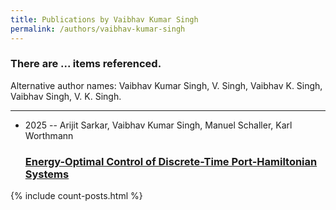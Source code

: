 ```yaml
---
title: Publications by Vaibhav Kumar Singh
permalink: /authors/vaibhav-kumar-singh
---
```


<h3 id="number-posts">There are ... items referenced.</h3>
<p id='info-authors'>Alternative author names: Vaibhav Kumar Singh, V. Singh, Vaibhav K. Singh, Vaibhav Singh, V. K. Singh.</p>
<hr />
<ul class="post-list">
<li><span class='post-meta'>2025 -- Arijit Sarkar, Vaibhav Kumar Singh, Manuel Schaller, Karl Worthmann</span><h3><a class='post-link' href="{{ site.baseurl }}/energy-optimal-control-of-discrete-time-port-hamiltonian-systems">Energy-Optimal Control of Discrete-Time Port-Hamiltonian Systems</a></h3></li>

</ul>
{% include count-posts.html %}
